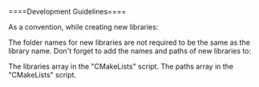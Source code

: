 ====Development Guidelines====

As a convention, while creating new libraries:

The folder names for new libraries are not required to be the same as the library name.
Don't forget to add the names and paths of new libraries to:

The libraries array in the "CMakeLists" script.
The paths array in the "CMakeLists" script.